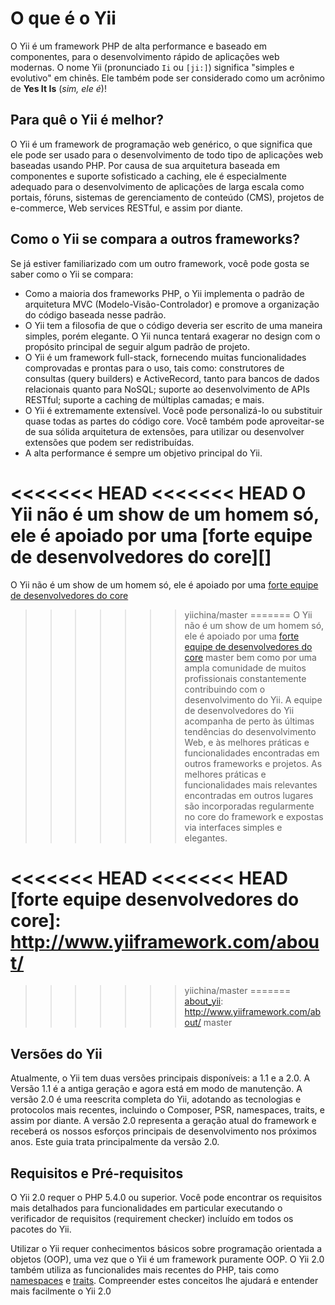 O que é o Yii
=============

O Yii é um framework PHP de alta performance e baseado em componentes, para o
desenvolvimento rápido de aplicações web modernas. 
O nome Yii (pronunciado `Ii` ou `[ji:]`) significa "simples e evolutivo" em chinês. Ele também pode ser considerado como um acrônimo de **Yes It Is** (*sim, ele é*)!


Para quê o Yii é melhor?
------------------------

O Yii é um framework de programação web genérico, o que significa que ele pode
ser usado para o desenvolvimento de todo tipo de aplicações web baseadas usando PHP.
Por causa de sua arquitetura baseada em componentes e suporte sofisticado a
caching, ele é especialmente adequado para o desenvolvimento de aplicações de
larga escala como portais, fóruns, sistemas de gerenciamento de conteúdo (CMS),
projetos de e-commerce, Web services RESTful, e assim por diante.


Como o Yii se compara a outros frameworks?
------------------------------------------

Se já estiver familiarizado com um outro framework, você pode gosta se saber como o Yii se compara:

- Como a maioria dos frameworks PHP, o Yii implementa o padrão de arquitetura MVC
  (Modelo-Visão-Controlador) e promove a organização do código baseada nesse padrão.
- O Yii tem a filosofia de que o código deveria ser escrito de uma maneira simples,
  porém elegante. O Yii nunca tentará exagerar no design com o propósito principal
  de seguir algum padrão de projeto.
- O Yii é um framework full-stack, fornecendo muitas funcionalidades comprovadas
  e prontas para o uso, tais como: construtores de consultas (query builders) e
  ActiveRecord, tanto para bancos de dados relacionais quanto para NoSQL; suporte ao
  desenvolvimento de APIs RESTful; suporte a caching de múltiplas camadas; e mais.
- O Yii é extremamente extensível. Você pode personalizá-lo ou substituir quase
  todas as partes do código core. Você também pode aproveitar-se de sua
  sólida arquitetura de extensões, para utilizar ou desenvolver extensões
  que podem ser redistribuídas.
- A alta performance é sempre um objetivo principal do Yii.

<<<<<<< HEAD
<<<<<<< HEAD
O Yii não é um show de um homem só, ele é apoiado por uma [forte equipe de desenvolvedores do core][] 
=======
O Yii não é um show de um homem só, ele é apoiado por uma [forte equipe de desenvolvedores do core][about_yii] 
>>>>>>> yiichina/master
=======
O Yii não é um show de um homem só, ele é apoiado por uma [forte equipe de desenvolvedores do core][about_yii] 
>>>>>>> master
bem como por uma ampla comunidade de muitos profissionais constantemente
contribuindo com o desenvolvimento do Yii. A equipe de desenvolvedores do Yii
acompanha de perto às últimas tendências do desenvolvimento Web, e às
melhores práticas e funcionalidades encontradas em outros frameworks e projetos.
As melhores práticas e funcionalidades mais relevantes encontradas em outros lugares
são incorporadas regularmente no core do framework e expostas via interfaces
simples e elegantes.

<<<<<<< HEAD
<<<<<<< HEAD
[forte equipe desenvolvedores do core]: http://www.yiiframework.com/about/
=======
[about_yii]: http://www.yiiframework.com/about/
>>>>>>> yiichina/master
=======
[about_yii]: http://www.yiiframework.com/about/
>>>>>>> master

Versões do Yii
--------------

Atualmente, o Yii tem duas versões principais disponíveis: a 1.1 e a 2.0. A Versão
1.1 é a antiga geração e agora está em modo de manutenção. A versão 2.0 é uma
reescrita completa do Yii, adotando as tecnologias e protocolos mais recentes, incluindo
o Composer, PSR, namespaces, traits, e assim por diante. A versão 2.0 representa
a geração atual do framework e receberá os nossos esforços principais de
desenvolvimento nos próximos anos. Este guia trata principalmente da versão 2.0.


Requisitos e Pré-requisitos
---------------------------

O Yii 2.0 requer o PHP 5.4.0 ou superior. Você pode encontrar os requisitos mais
detalhados para funcionalidades em particular executando o verificador de requisitos
(requirement checker) incluído em todos os pacotes do Yii.

Utilizar o Yii requer conhecimentos básicos sobre programação orientada a objetos
(OOP), uma vez que o Yii é um framework puramente OOP. 
O Yii 2.0 também utiliza as funcionalides mais recentes do PHP, tais como [namespaces](http://www.php.net/manual/en/language.namespaces.php) e [traits](http://www.php.net/manual/en/language.oop5.traits.php). Compreender estes conceitos lhe ajudará e entender mais facilmente o Yii 2.0

